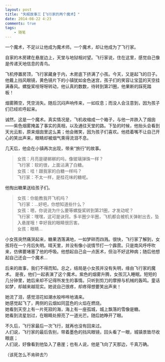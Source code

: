 ```yaml
---
layout: post
title: "失眠故事三【飞行家的两个魔术】"
date: 2014-08-22 4:23
comments: true
tags: 
	- 随笔
---
```


一个魔术，不足以让他成为魔术师。一个魔术，却让他成为了飞行家。

自家的木房建在悬崖边上，天堂与地狱相对望。飞行家说，住在这里，感觉自己像是传递天地信息的青鸟。
<!-- more -->
飞机停置房顶，飞行家藏身于内，木房底下挤满了小孩。今天，又是起飞的日子。他戴上挡风眼镜，黄色镜片下的小镇犹如金色迷宫，孩子们的笑容让宝蓝的天空挂满春风。螺旋桨吱呀呀转动，他认真的数数，待转到第21圈，他果断的踩死踏板！

烟雾腾空，凭空消失。随后沉闷声响传来，一如叹息；而没人会注意到，因为孩子们已经欢呼起来。

诚然，这是一个魔术。真实情况是，飞机收缩成一个箱子，与他一并跌入了烟囱——紫色烟雾掩盖了事实的真相，以及通往天堂的路。下坠的时候，他抬头会看到天光云影，原来烟囱里这么美；他会微笑，因为孩子们喜欢。他捂着嘴不让自己开心的笑出声来，眼睛却被烟气熏得流泪不息。

几天后，他会在小镇再次出现，带来“旅行”的故事。

> 女孩：月亮是硬梆梆的吗，像玻璃弹珠一样？               
> 飞行家：软的很，上面沾满了白糖。               
> 女孩：哇！跟我家的白糖一样吗？               
> 飞行家：不太一样，是桂花味的糖呢。               

他掏出糖果送给孩子们。

> 女孩：你能教我开飞机吗？                
> 飞行家：…好吧，你想知道些什么？                
> 女孩：嗯，你说说为什么要等螺旋桨转到第21圏，才发动呢？                
> 飞行家：嘿嘿，这可是诀窍。多半圈少半圈，飞机都会被机关弹射出去，坠入悬崖哦！幸好我的眼睛很厉害。                
> 女孩：眼睛…                

小女孩突然痛哭起来，糖果洒落满地，一如梦碎而四溅。很快，飞行家了解到，女孩将在一个月后失明。晴天里，并没有像小说情节打一个霹雳。只是南风呼呼吹来，仿佛要堵塞了他的呼吸。他想起自己会一点医术，但治不好这种病；随后他想起自己还会一个魔术…

后来的故事，我们不得而知。总之，结局是小女孩并没有失明，缘由飞行家的魔术。
是夜，他们一起表演了这个魔术。紫色的烟雾升腾，女孩沉入睡眠。短短的几分钟里，她后来却不记得所发生的事情。只听到剪刀的摩擦与机械的轰鸣。童话如梦，却越来越现实。她说自己很疼，却疼得想要笑出声来！

她流了泪，感觉泪花如潮水般哗哗地涌来。                
她感觉起飞了，两侧的云烟如同蓝色的火焰在燃烧。                
她看到天空上有一片死寂的海，海上有一座孤城，城上飘落的雪像是糖。                
她看到流星划过，在眼睛处擦亮了一道光芒。随后她睁开了眼。                

不久后，飞行家最后一次飞行，就再也没有回来过。                
人们说，飞行家的最后告别，带着墨色的挡风眼镜，回头看了一眼，城镇景致尽收眼底；                
人们说，好像看到他坠入了悬崖；也有人说，他是飞向了天那边，千真万确。                
              
（该死怎么不肯碎去?）
